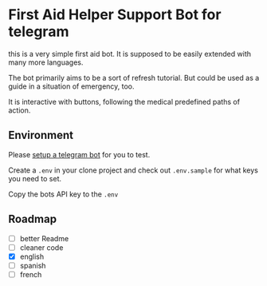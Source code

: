 # First Aid Helper Support Bot for telegram

this is a very simple first aid bot. It is supposed to be easily extended with many more languages.

The bot primarily aims to be a sort of refresh tutorial. But could be used as a guide in a situation of emergency, too.

It is interactive with buttons, following the medical predefined paths of action.

## Environment

Please [setup a telegram bot](https://core.telegram.org/bots) for you to test.

Create a `.env` in your clone project and check out `.env.sample` for what keys you need to set.

Copy the bots API key to the `.env`

## Roadmap

- [ ] better Readme
- [ ] cleaner code
- [x] english
- [ ] spanish
- [ ] french
